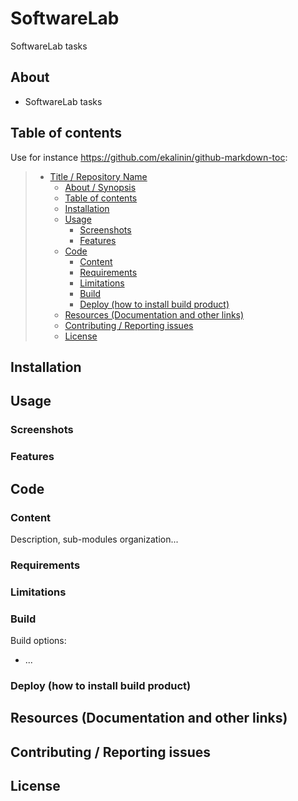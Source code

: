 # SoftwareLab
SoftwareLab tasks

## About

* SoftwareLab tasks


## Table of contents

Use for instance <https://github.com/ekalinin/github-markdown-toc>:

> * [Title / Repository Name](#title--repository-name)
>   * [About / Synopsis](#about--synopsis)
>   * [Table of contents](#table-of-contents)
>   * [Installation](#installation)
>   * [Usage](#usage)
>     * [Screenshots](#screenshots)
>     * [Features](#features)
>   * [Code](#code)
>     * [Content](#content)
>     * [Requirements](#requirements)
>     * [Limitations](#limitations)
>     * [Build](#build)
>     * [Deploy (how to install build product)](#deploy-how-to-install-build-product)
>   * [Resources (Documentation and other links)](#resources-documentation-and-other-links)
>   * [Contributing / Reporting issues](#contributing--reporting-issues)
>   * [License](#license)

## Installation


## Usage

### Screenshots

### Features

## Code


### Content

Description, sub-modules organization...

### Requirements


### Limitations


### Build


Build options:

* ...

### Deploy (how to install build product)


## Resources (Documentation and other links)

## Contributing / Reporting issues



## License
